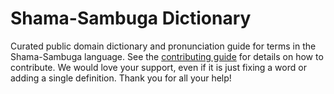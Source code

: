 
# Shama-Sambuga Dictionary

Curated public domain dictionary and pronunciation guide for terms in the Shama-Sambuga language. See the [contributing guide](https://github.com/drumworkteam/term/blob/make/.github/contributing.md) for details on how to contribute. We would love your support, even if it is just fixing a word or adding a single definition. Thank you for all your help!